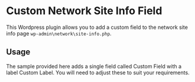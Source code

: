 # Custom Network Site Info Field
This Wordpress plugin allows you to add a custom field to the network site info page `wp-admin\network\site-info.php`.

## Usage
The sample provided here adds a single field called Custom Field with a label Custom Label. You will need to adjust these to suit your requirements.

